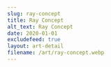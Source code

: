 ```yaml
---
slug: ray-concept
title: Ray Concept
alt_text: Ray Concept
date: 2020-01-01
excludefeed: true
layout: art-detail
filename: /art/ray-concept.webp
---
```

